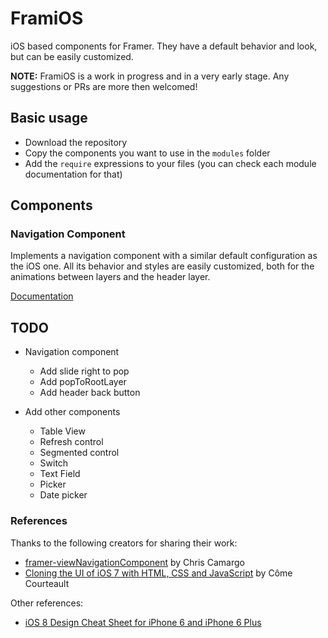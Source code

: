 # FramiOS

iOS based components for Framer. They have a default behavior and look, but can be easily customized.

**NOTE:** FramiOS is a work in progress and in a very early stage. Any suggestions or PRs are more then welcomed!

## Basic usage

- Download the repository
- Copy the components you want to use in the `modules` folder
- Add the `require` expressions to your files (you can check each module documentation for that)

## Components

### Navigation Component

Implements a navigation component with a similar default configuration as the iOS one. All its behavior and styles are easily customized, both for the animations between layers and the header layer.

[Documentation](modules/navigationComponent.md)

## TODO

- Navigation component
	- Add slide right to pop
	- Add popToRootLayer
	- Add header back button

- Add other components
	- Table View
	- Refresh control
	- Segmented control
	- Switch
	- Text Field
	- Picker
	- Date picker


### References

Thanks to the following creators for sharing their work:

- [framer-viewNavigationComponent](https://github.com/chriscamargo/framer-viewNavigationComponent) by Chris Camargo
- [Cloning the UI of iOS 7 with HTML, CSS and JavaScript](http://come.ninja/2013/cloning-the-ui-of-ios-7-with-html-css-and-javascript/) by Côme Courteault

Other references: 

- [iOS 8 Design Cheat Sheet for iPhone 6 and iPhone 6 Plus](http://click-labs.com/ios-8-design-cheat-sheet-and-free-iphone6plus-gui-psd/)
